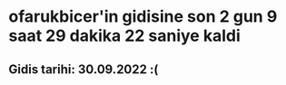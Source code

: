 # ofarukbicer'in gidisine son 2 gun 9 saat 29 dakika 22 saniye kaldi

## Gidis tarihi: 30.09.2022 :(